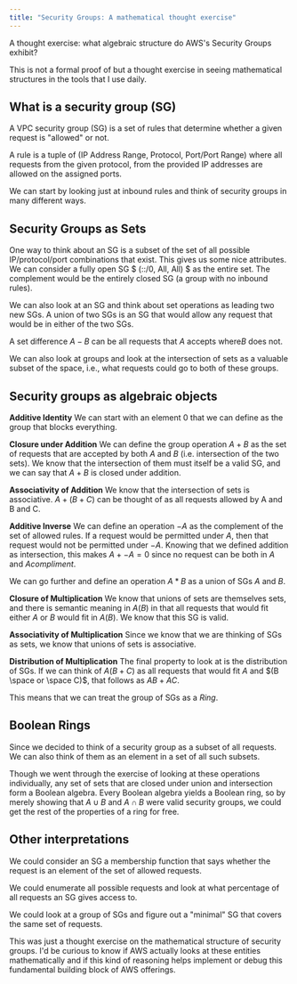 ```yaml
---
title: "Security Groups: A mathematical thought exercise"
---
```


A thought exercise: what algebraic structure do AWS's Security Groups exhibit?

This is not a formal proof of but a thought exercise in seeing mathematical structures in the tools that I use daily.

## What is a security group (SG)

A VPC security group (SG) is a set of rules that determine whether a given request is "allowed" or not.

A rule is a tuple of (IP Address Range, Protocol, Port/Port Range) where all requests from the given protocol, from the provided IP addresses are allowed on the assigned ports.

We can start by looking just at inbound rules and think of security groups in many different ways.

## Security Groups as Sets

One way to think about an SG is a subset of the set of all possible IP/protocol/port combinations that exist. This gives us some nice attributes. We can consider a fully open SG $ (::/0, All, All) $ as the entire set. The complement would be the entirely closed SG (a group with no inbound rules).

We can also look at an SG and think about set operations as leading two new SGs. A union of two SGs is an SG that would allow any request that would be in either of the two SGs.

A set difference $A - B$ can be all requests that $A$ accepts where$B$ does not.

We can also look at groups and look at the intersection of sets as a valuable subset of the space, i.e., what requests could go to both of these groups.

## Security groups as algebraic objects

**Additive Identity** We can start with an element $0$ that we can define as the group that blocks everything.

**Closure under Addition** We can define the group operation $A + B$ as the set of requests that are accepted by both $A$ and $B$ (i.e. intersection of the two sets). We know that the intersection of them must itself be a valid SG, and we can say that $A + B$ is closed under addition.

**Associativity of Addition** We know that the intersection of sets is associative. $A + (B + C)$ can be thought of as all requests allowed by A and B and C.

**Additive Inverse** We can define an operation $-A$ as the complement of the set of allowed rules. If a request would be permitted under $A$, then that request would not be permitted under $-A$. Knowing that we defined addition as intersection, this makes $A + -A = 0$ since no request can be both in $A$ and $A compliment$.

We can go further and define an operation $A * B$ as a union of SGs $A$ and $B$.

**Closure of Multiplication** We know that unions of sets are themselves sets, and there is semantic meaning in $A(B)$ in that all requests that would fit either $A$ or $B$ would fit in $A(B)$. We know that this SG is valid.

**Associativity of Multiplication** Since we know that we are thinking of SGs as sets, we know that unions of sets is associative.

**Distribution of Multiplication** The final property to look at is the distribution of SGs. If we can think of $A(B + C)$ as all requests that would fit $A$ and $(B  \space or \space  C)$, that follows as $AB + AC$.

This means that we can treat the group of SGs as a $Ring$.

## Boolean Rings

Since we decided to think of a security group as a subset of all requests. We can also think of them as an element in a set of all such subsets.

Though we went through the exercise of looking at these operations individually, any set of sets that are closed under union and intersection form a Boolean algebra. Every Boolean algebra yields a Boolean ring, so by merely showing that $A \cup B$ and $A \cap B$ were valid security groups, we could get the rest of the properties of a ring for free.

## Other interpretations

We could consider an SG a membership function that says whether the request is an element of the set of allowed requests.

We could enumerate all possible requests and look at what percentage of all requests an SG gives access to.

We could look at a group of SGs and figure out a "minimal" SG that covers the same set of requests.

This was just a thought exercise on the mathematical structure of security groups. I'd be curious to know if AWS actually looks at these entities mathematically and if this kind of reasoning helps implement or debug this fundamental building block of AWS offerings.
